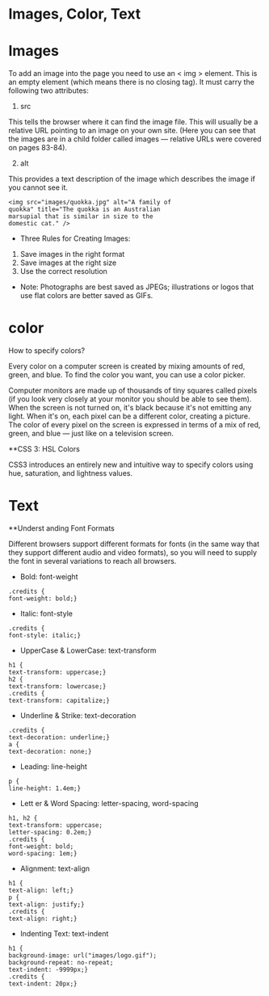 # Images, Color, Text

# Images

To add an image into the page you need to use an < img > element. This is an empty element (which means there is no closing tag). It must carry the
following two attributes:

1. src

This tells the browser where it can find the image file. This will usually be a relative URL pointing to an image on your own site. (Here you can see that
the images are in a child folder called images — relative URLs were covered on pages 83-84).

2. alt

This provides a text description of the image which describes the image if you cannot see it.

```
<img src="images/quokka.jpg" alt="A family of
quokka" title="The quokka is an Australian
marsupial that is similar in size to the
domestic cat." />
```

- Three Rules for Creating Images:

1. Save images in the right format
2. Save images at the right size
3. Use the correct resolution

- Note: Photographs are best saved as JPEGs; illustrations or logos that use flat colors are better saved as GIFs.

# color

How to specify colors?

Every color on a computer screen is created by mixing amounts of red, green, and blue. To find the color you want, you can use a color picker.


Computer monitors are made up of thousands of tiny squares called pixels (if you look very closely at your monitor you should be able to see them).
When the screen is not turned on, it's black because it's not emitting any light. When it's
on, each pixel can be a different color, creating a picture. The color of every pixel on the screen is expressed in terms of a mix of red, green, and blue —
just like on a television screen.

**CSS 3: HSL Colors

CSS3 introduces an entirely new and intuitive way to specify colors using hue, saturation, and lightness values.

# Text

**Underst anding Font Formats

Different browsers support different formats for fonts (in the same way that they support different audio and video formats), so you will need
to supply the font in several variations to reach all browsers.

- Bold: font-weight

```
.credits {
font-weight: bold;}
```

- Italic: font-style

```
.credits {
font-style: italic;}
```

- UpperCase & LowerCase: text-transform

```
h1 {
text-transform: uppercase;}
h2 {
text-transform: lowercase;}
.credits {
text-transform: capitalize;}
```
- Underline & Strike: text-decoration

```
.credits {
text-decoration: underline;}
a {
text-decoration: none;}
```
- Leading: line-height

```
p {
line-height: 1.4em;}
```
- Lett er & Word Spacing: letter-spacing, word-spacing

```
h1, h2 {
text-transform: uppercase;
letter-spacing: 0.2em;}
.credits {
font-weight: bold;
word-spacing: 1em;}
```

- Alignment: text-align

```
h1 {
text-align: left;}
p {
text-align: justify;}
.credits {
text-align: right;}
```

- Indenting Text: text-indent

```
h1 {
background-image: url("images/logo.gif");
background-repeat: no-repeat;
text-indent: -9999px;}
.credits {
text-indent: 20px;}
```

